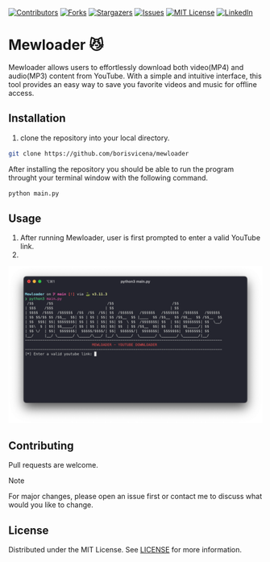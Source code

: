 [![Contributors][contributors-shield]][contributors-url]
[![Forks][forks-shield]][forks-url]
[![Stargazers][stars-shield]][stars-url]
[![Issues][issues-shield]][issues-url]
[![MIT License][license-shield]][license-url]
[![LinkedIn][linkedin-shield]][linkedin-url]

# Mewloader 😼

Mewloader allows users to effortlessly download both video(MP4) and audio(MP3) content from YouTube. With a simple and intuitive interface, this tool provides an easy way to save you favorite videos and music for offline access.

## Installation

1. clone the repository into your local directory.
```bash
git clone https://github.com/borisvicena/mewloader
```

After installing the repository you should be able to run the program throught your terminal window with the following command.
```bash
python main.py
```

## Usage
1. After running Mewloader, user is first prompted to enter a valid YouTube link.
2. 
![Screenshot](/static/mewloader_screenshot.png)

## Contributing

Pull requests are welcome.

> [!NOTE]
> For major changes, please open an issue first or contact me to discuss what would you like to change.

## License

Distributed under the MIT License. See [LICENSE](https://choosealicense.com/licenses/mit/) for more information.

<!-- MARKDOWN LINKS -->
[contributors-shield]: https://img.shields.io/github/contributors/borisvicena/mewloader.svg?style=for-the-badge
[contributors-url]: https://github.com/borisvicena/mewloader/graphs/contributors

[forks-shield]: https://img.shields.io/github/forks/borisvicena/mewloader.svg?style=for-the-badge
[forks-url]: https://github.com/borisvicena/mewloader/network/members
[stars-shield]: https://img.shields.io/github/stars/borisvicena/mewloader.svg?style=for-the-badge
[stars-url]: https://github.com/borisvicena/mewloader/stargazers
[issues-shield]: https://img.shields.io/github/issues/borisvicena/mewloader.svg?style=for-the-badge
[issues-url]: https://github.com/borisvicena/mewloader/issues
[license-shield]: https://img.shields.io/github/license/borisvicena/mewloader.svg?style=for-the-badge
[license-url]: https://github.com/borisvicena/mewloader/blob/master/LICENSE.txt
[linkedin-shield]: https://img.shields.io/badge/-LinkedIn-black.svg?style=for-the-badge&logo=linkedin&colorB=555
[linkedin-url]: https://linkedin.com/in/othneildrew